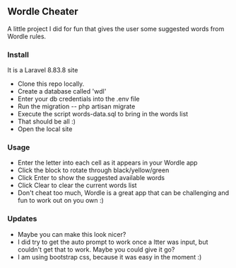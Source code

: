 ## Wordle Cheater

A little project I did for fun that gives the user some suggested words from Wordle rules.

### Install
It is a Laravel 8.83.8 site 
- Clone this repo locally.
- Create a database called 'wdl'
- Enter your db credentials into the .env file
- Run the migration -- php artisan migrate
- Execute the script words-data.sql to bring in the words list
- That should be all :)
- Open the local site

### Usage
* Enter the letter into each cell as it appears in your Wordle app
* Click the block to rotate through black/yellow/green
* Click Enter to show the suggested available words
* Click Clear to clear the current words list
* Don't cheat too much, Wordle is a great app that can be challenging and fun to work out on you own :)

### Updates
* Maybe you can make this look nicer?
* I did try to get the auto prompt to work once a ltter was input, but couldn't get that to work. Maybe you could give it go?
* I am using bootstrap css, because it was easy in the moment :)
